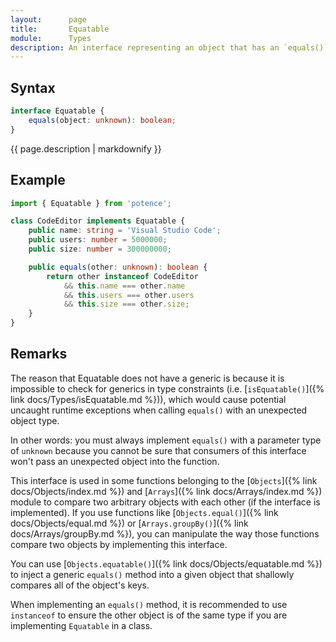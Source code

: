 ```yaml
---
layout:      page
title:       Equatable
module:      Types
description: An interface representing an object that has an `equals()` method and can be equated to another.
---
```

## Syntax

```ts
interface Equatable {
    equals(object: unknown): boolean;
}
```

<p class="description">{{ page.description | markdownify }}</p>

## Example

```ts
import { Equatable } from 'potence';

class CodeEditor implements Equatable {
    public name: string = 'Visual Studio Code';
    public users: number = 5000000;
    public size: number = 300000000;

    public equals(other: unknown): boolean {
        return other instanceof CodeEditor
            && this.name === other.name
            && this.users === other.users
            && this.size === other.size;
    }
}
```

## Remarks

The reason that Equatable does not have a generic is because it is impossible
to check for generics in type constraints (i.e. [`isEquatable()`]({% link docs/Types/isEquatable.md %})), which would
cause potential uncaught runtime exceptions when calling `equals()` with an
unexpected object type.

In other words: you must always implement `equals()` with a parameter type
of `unknown` because you cannot be sure that consumers of this interface
won't pass an unexpected object into the function.

This interface is used in some functions belonging to the [`Objects`]({% link docs/Objects/index.md %})
and [`Arrays`]({% link docs/Arrays/index.md %}) module to compare two arbitrary objects with each other (if the interface
is implemented). If you use functions like [`Objects.equal()`]({% link docs/Objects/equal.md %}) or
[`Arrays.groupBy()`]({% link docs/Arrays/groupBy.md %}), you can manipulate the way those functions
compare two objects by implementing this interface.

You can use [`Objects.equatable()`]({% link docs/Objects/equatable.md %}) to inject a generic
`equals()` method into a given object that shallowly compares all of the object's keys.

When implementing an `equals()` method, it is recommended to use `instanceof` to ensure
the other object is of the same type if you are implementing `Equatable` in a class.
